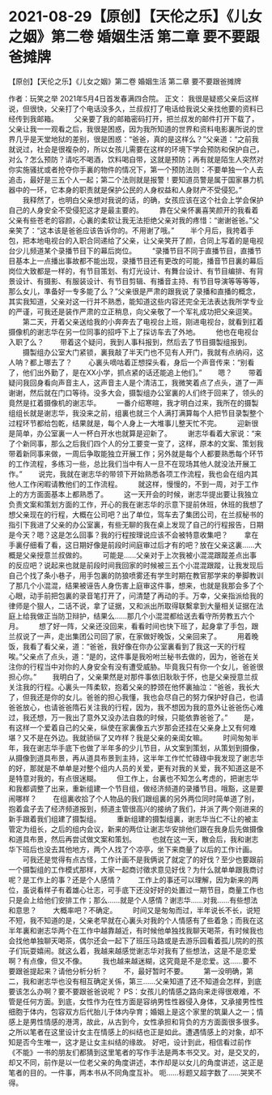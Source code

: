 # 2021-08-29【原创】【天伦之乐】《儿女之姻》第二卷 婚姻生活 第二章 要不要跟爸摊牌



【原创】【天伦之乐】《儿女之姻》第二卷 婚姻生活 第二章 要不要跟爸摊牌



作者：玩笑之举 2021年5月4日首发春满四合院。
正文：
我很是疑惑父亲后这样说，但很快，父亲打了个电话没多久，兰叔叔打了电话给我说父亲找他要的资料已经传到我邮箱。 　　父亲要了我的邮箱密码打开，把兰叔发的邮件打开下载了，父亲让我一一观看之后，我很是困惑，因为我所知道的世界和资料电影裏所说的世界几乎是天堂地狱的差别，很是困惑：“爸爸，真的是这样么？”父亲道：“之前我就说过，社会是很複杂的，所以女孩儿需要在这样的环境下学会预防和保护自己，对么？怎么预防？请吃不喝酒，饮料喝自带，这就是预防；再有就是陌生人突然对你实施骚扰或者抢夺你手裏的物件的情况下，第一个预防法则：不要单独一个人去追击，最好是三五个人一起；第二个法则就是报警！要知道员警是属于国家暴力机器中的一环，它本身的职责就是保护公民的人身权益和人身财产不受侵犯。” 　　我释然了，也明白父亲想对我说的话，的确，女孩应该在这个社会上学会保护自己的人身安全不受侵犯这才是最主要的。 　　靠在父亲怀裏喜笑颜开的我看着父亲有些苍老的容颜，心裏的柔软让我无法拒绝父亲对我的疼惜：“谢谢爸爸。”父亲笑了：“这本该是爸爸应该告诉你的。不用谢了哦。” 　　半个月后，我挎着手包，把本地电视台的入职合同递给了父亲，让父亲笑开了颜，合同上写着的是电视台少儿频道某个录播节目下的幕后岗位。 　　“录播节目不同于直播节目，直播节目基本上一点播出事故都不能出现，录播节目还有更改的可能，播音节目裏的幕后岗位大致都是一样的，有节目策划、有灯光设计、有舞台设计、有节目编排、有背景设计、有摄影、有服装设计、有节目剪辑、有播音主持、有节目导演等等等等，那么女儿，準备好一专多能了么？”父亲很是严肃的跟我说了录播和直播的概念，其实我知道，父亲对这一行并不熟悉，能知道这些内容还完全无法表达我所学专业的严谨，可我还是装作严肃的立正稍息，向父亲敬了一个军礼成功把父亲逗笑。 　　第二天，开着父亲送给我的小奔奔去了电视台上班，刚进电视台，就看到扛着摄像机的谢志华在另一位同事的招呼下上了採访车去了外地。 　　他也在电视台入职了么？ 　　带着这个疑问，我到人事科报到，然后去了节目摄製组报到。 　　摄製组办公室大门紧锁，裏我敲了半天门也不见有人开门，我就有点纳闷，这人呐？都上哪去了？ 　　心裏头嘀咕着正想探头看，身后一个声音传来：“别看了，他们出外勤了，是在XX小学，抓点紧的话还能追上他们。” 　　嗯？ 　　带着疑问我回身看向声音主人，这声音主人是个清洁工，我微笑着点了点头，道了一声谢谢，然后就在门口等待。没多大会，摄製组办公室裏的人们终于回来了，领头的竟然是扛着摄像机的谢志华。 　　一番介绍寒暄，我才明白过来，我所在的摄製组组长就是谢志华，我没来之前，组裏也就三个人满打满算每个人把节目录製整个过程环节都给包乾，结果就是，每个人身上一大堆事儿整天忙不完。 　　迎新很是简单，办公室裏一人一杯白开水也就算是迎新了。 　　谢志华看着大家说：“来了个新同事，那么之后我们四个人的分工要变一变了，这样，原本的文案、策划我带着新同事来做，一周后争取能独立开展工作；另外就是每个人都要熟悉每个环节的工作流程，多练习一些，总比我们当中有人一旦不在现场其他人就没法开展工作。” 　　说完，我就在谢志华的带领下开始熟悉各项工作流程，我也会在组内其他人工作闲暇请教他们的工作流程。 　　就这样，慢慢的，不到一周，对于工作上的方方面面基本上都熟悉了。 　　这一天开会的时候，谢志华提出要让我独立负责文案和策划方面的工作，开心的我在谢志华的示意下提前休班，休班的我想了想父亲现在的行程，大概在公司吧？出了单位，驾车去了集团公司，在兰叔秘书的指引下我进了父亲的办公室裏，有些无聊的我在桌上发现了自己的行程报告，日期是今天？嗯？这是怎么回事？我的行程按理说应该不会被特意收集吧？ 　　拿在手裏仔细看了看，这日期好像是前段时间庭审过后才有的吧？放在父亲这裏……大概是父亲授意兰叔做的。 　　可能是……父亲对于上次我被小混混跟蹤差点出事的反应吧？说起来也就是前段时间我回家的时候被三五个小混混跟蹤，让我发现后自己个找了条小巷子，用手包裏的防狼喷雾还有学生时期在教官那学来的拳脚教训了那几个小混混，结果被诬告人身伤害上庭审这件事，想来，也就是我那会多了个心眼，动手前把包裏的录音笔打开了，问清楚了再动的手。万幸，父亲指派给我的律师是个狠人，二话不说，拿了证据，又和派出所取得联繫拿到大量相关证据在法庭上给我做正当防卫辩护，结果么……那几个小混混都给送去看守所劳教五六个月。 　　想了好一阵，父亲还没回来，看看时间也快下班了，起身拿了手包，跟兰叔说了一声，走出集团公司回了家，在家做好晚饭，父亲回来了。 　　用着晚饭，我看了看父亲，道：“爸爸，我好像在你办公室裏看到了我这一天的行程唉。”父亲点了点头，道：“是的，这件事是我吩咐兰秘书去做的，因为，爸爸在关注你的行程当中对你的人身安全有没有遭受威胁。毕竟我只有你一个女儿，爸爸很担心你。” 　　我明白了，父亲果然是对那件事依旧耿耿于怀，也是父亲授意兰叔关注我的行程。心裏头一阵柔软，抱着父亲的脖颈在他怀裏抽泣：“爸爸，我长大了，但我还是你的女儿。爸爸的担心我懂，我也会尽自己的努力保护好自己，也请爸爸放心，也请爸爸隋石关注我的行程，因为，我不想因为我的意外让爸爸伤心难过，我还想，万一我出了意外又没办法自救的时候，只能依靠爸爸了。” 　　是，有这样一个爱着自己的父亲，纵使在家裏像五六岁那会还挂在父亲身上又有何难堪？又不是在外边。我就骄纵了又咋样？我是父亲的亲闺女嘛。 　　时间匆匆半年，我在谢志华手底下也做了半年多的少儿节目，从文案到策划，从策划到摄像，从摄像到道具布景，再从道具布景到主持，这半年工作忙忙碌碌中我发现了谢志华的好，那就是不单单是对整个组内人员的关爱，更有对我的关爱，我不知道这是不是特意对我的，有点很迷糊。 　　但工作上，台裏也不知怎么考虑的，把谢志华和我都调整了出来，重新组建一个节目组，做经济频道的录播节目。哦豁，这是要闹哪样？ 　　在组裏收拾了个人物品的我们跟组裏的另外两位同时简单道了别，抱着盒子去了经济频道报到，频道主管很高兴的接纳了我们，并派了两个刚进来的新手跟着我们组建了摄製组。 　　重新组建的摄製组裏，谢志华当仁不让的被主管定为组长，之后的组内会议，新来的两位让谢志华安排他们跟在我身后先做摄像和道具布景，然后再尝试做文案和策划。 　　也就在这一天，散会后，我和谢志华下班后也没去其他地方，两个人找了个凉亭，坐下来商量了以后的工作计画。 　　可我还是觉得有点古怪，工作计画不是我俩说了就定了的好伐？至少也要跟前一个摄製组的工作模式那样，大家一起商讨徵求意见好伐？为什么就单单跟我商讨呢？是工作上的事？还是个人感情？ 　　工作上的事还可以理解，因为新来的两位，虽说看样子有着雄心壮志，可手底下还没好好的处置过一期节目，商量工作也只是会上给他们安排工作；那么……就是个人感情？谢志华……对我……有些想法和意思？ 　　大概率吧？不确定。 　　时间又是匆匆而过，半年说长不长，说短不短，我不知道的是，父亲老早就在心裏头对我的个人情感有了些着急；而我在这半年裏和谢志华两个在工作中越靠越近，有时候他单独找我聊天喝茶，有时候我也会找他单独聊天喝茶，偶尔还会一起下了班压马路或是去游乐园看着孤儿院的的孩子们玩耍嬉闹。就这么着，我越来越感觉谢志华对我有了些想法，这是不是恋爱啊？有点像，但又不像。 　　我也越来越迷糊，这究竟是不是恋爱。这……要不要跟爸提起来？请他分析分析？ 　　不，最好暂时不要。 　　第一没明确，第二，我和谢志华也没有相互确定关係，第三……父亲知道了还不知道会怎样，到底要该怎么办啊？要不要跟爸爸说呢？
PS：女孩儿的情感之路向来走得很艰难，不管是任何方面。到底，女性作为在性方面是容纳男性性器侵入身体，又承接男性性细胞于体内，包容双方后代胎儿于体内孕育；婚姻上是这个家里的筑巢人之一；情感上是男性情感的港湾，故此，从古到今，女性承担和背负的方方面面很多很多。 之所以笔者在这里设计女主在情感上的纠结也正是如此。遭遇情感上的对象，却不知是否今生唯一，这才是让女主纠结的缘故。 好吧，设计到此，相信看过前作《不能》一书的朋友们都猜到这里笔者的写作手法是两本书交叉。对，是交叉的，却又不同，前作是以一位老父亲的角度讲述，本作却是以女儿的角度讲述，这正是笔者的目的。一件事，两本书从不同角度互补。
呃……标题又超字数了……哭笑不得。



